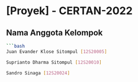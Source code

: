 # [Proyek] - CERTAN-2022

## Nama Anggota Kelompok
```bash
```bash
Juan Evander Klose Sitompul [12S20005]
```
```bash 
Suprianto Dharma Sitompul [12S20010]
```
```bash
Sandro Sinaga [12S20024]
```
```

